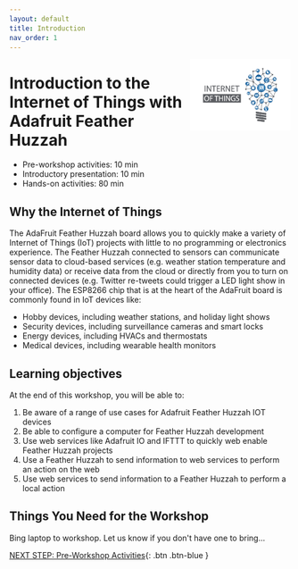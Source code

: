```yaml
---
layout: default
title: Introduction 
nav_order: 1
---
```

<img src="images/logo.png" style="float:right;width:180px;" alt="IoT logo">

# Introduction to the Internet of Things with Adafruit Feather Huzzah

- Pre-workshop activities: 10 min 
- Introductory presentation: 10 min
- Hands-on activities: 80 min

## Why the Internet of Things 

The AdaFruit Feather Huzzah board allows you to quickly make a variety of Internet of Things (IoT) projects with little to no programming or electronics experience. The Feather Huzzah connected to sensors can communicate sensor data to cloud-based services (e.g. weather station temperature and humidity data) or receive data from the cloud or directly from you to turn on connected devices (e.g. Twitter re-tweets could trigger a LED light show in your office). The ESP8266 chip that is at the heart of the AdaFruit board is commonly found in IoT devices like:

- Hobby devices, including weather stations, and holiday light shows
- Security devices, including surveillance cameras and smart locks
- Energy devices, including HVACs and thermostats 
- Medical devices, including wearable health monitors

## Learning objectives

At the end of this workshop, you will be able to:

1. Be aware of a range of use cases for Adafruit Feather Huzzah IOT devices
2. Be able to configure a computer for Feather Huzzah development
3. Use web services like Adafruit IO and IFTTT to quickly web enable Feather Huzzah projects
4. Use a Feather Huzzah to send information to web services to perform an action on the web
5. Use web services to send information to a Feather Huzzah to perform a local action

## Things You Need for the Workshop

Bing laptop to workshop. Let us know if you don't have one to bring...
 
[NEXT STEP: Pre-Workshop Activities](pre-workshop.html){: .btn .btn-blue }
